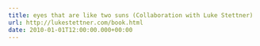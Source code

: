 ```yaml
---
title: eyes that are like two suns (Collaboration with Luke Stettner)
url: http://lukestettner.com/book.html
date: 2010-01-01T12:00:00.000+00:00
---
```

